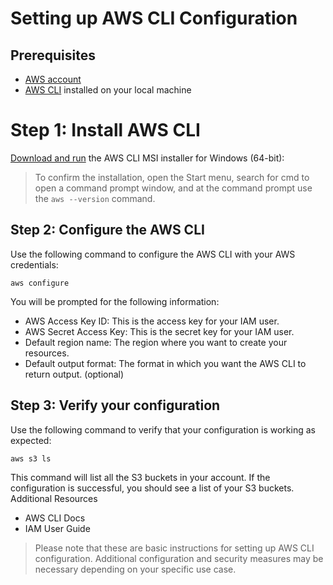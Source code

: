 # Setting up AWS CLI Configuration

## Prerequisites

- [AWS account](https://aws.amazon.com/)
- [AWS CLI](https://aws.amazon.com/cli/) installed on your local machine

# Step 1: Install AWS CLI

[Download and run](https://awscli.amazonaws.com/AWSCLIV2.msi) the AWS CLI MSI installer for Windows (64-bit):

> To confirm the installation, open the Start menu, search for cmd to open a command prompt window, and at the command prompt use the `aws --version` command. 

## Step 2: Configure the AWS CLI

Use the following command to configure the AWS CLI with your AWS credentials:

```
aws configure
```

You will be prompted for the following information:

- AWS Access Key ID: This is the access key for your IAM user.
- AWS Secret Access Key: This is the secret key for your IAM user.
- Default region name: The region where you want to create your resources.
- Default output format: The format in which you want the AWS CLI to return output. (optional)

## Step 3: Verify your configuration

Use the following command to verify that your configuration is working as expected:

```
aws s3 ls
```

This command will list all the S3 buckets in your account. If the configuration is successful, you should see a list of your S3 buckets.
Additional Resources

- AWS CLI Docs
- IAM User Guide

> Please note that these are basic instructions for setting up AWS CLI configuration. Additional configuration and security measures may be necessary depending on your specific use case.
